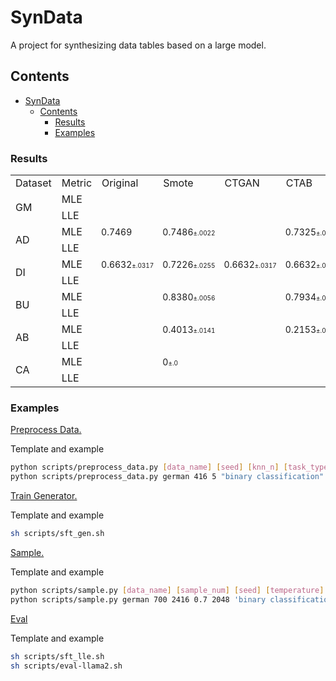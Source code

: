 # SynData

A project for synthesizing data tables based on a large model.

## Contents

- [SynData](#syndata)
  - [Contents](#contents)
    - [Results](#results)
    - [Examples](#examples)


### Results



<table>

<style>
  .number-cell {
    font-size: 14px;
  }
</style>

<style>
  .small-text {
    font-size: 10px;
  }
</style>

  <tr>
  <td>Dataset</td>
  <td>Metric</td>
  <td>Original</td>
  <td>Smote</td>
  <td>CTGAN</td>
  <td>CTAB</td>
  <td>TabDDPM</td>
  <td>TABSYN</td>
  <td>RTF</td>
  <td>OM</td>




  </tr>

  <tr>
    <td rowspan="2">GM</td>
    <td>MLE</td>
    <td class=number-cell></td>
    <td class=number-cell></td>
    <td class=number-cell></td>
    <td class=number-cell></td>
    <td class=number-cell></td>
    <td class=number-cell></td>
    <td class=number-cell></td>
    <td class=number-cell></td>
  </tr>
  <tr>
    <td>LLE</td>
        <td class=number-cell></td>
    <td class=number-cell></td>
    <td class=number-cell></td>
    <td class=number-cell></td>
    <td class=number-cell></td>
    <td class=number-cell></td>
    <td class=number-cell></td>
    <td class=number-cell></td>
  </tr>

  <tr>
    <td rowspan="2">AD</td>
    <td>MLE</td>
    <td class=number-cell>0.7469</td>
    <td class=number-cell>0.7486<span class="small-text">±.0022</span></td>
    <td class=number-cell></td>
    <td class=number-cell>0.7325<span class="small-text">±.0049</span></td>
    <td class=number-cell></td>
    <td class=number-cell></td>
    <td class=number-cell></td>
    <td class=number-cell></td>
    
  </tr>
  <tr>
    <td>LLE</td>
    <td class=number-cell></td>
    <td class=number-cell></td>
    <td class=number-cell></td>
    <td class=number-cell></td>
    <td class=number-cell></td>
    <td class=number-cell></td>
    <td class=number-cell></td>
    <td class=number-cell></td>
  </tr>

  <tr>
    <td rowspan="2">DI</td>
    <td>MLE</td>
    <td class=number-cell>0.6632<span class="small-text">±.0317</span></td>
    <td class=number-cell>0.7226<span class="small-text">±.0255</span></td>
    <td class=number-cell>0.6632<span class="small-text">±.0317</span></td>
    <td class=number-cell>0.6632<span class="small-text">±.0317</span></td>
    <td class=number-cell>0.6632<span class="small-text">±.0317</span></td>
    <td class=number-cell>0.6632<span class="small-text">±.0317</span></td>
    <td class=number-cell>0.6632<span class="small-text">±.0317</span></td>
    <td class=number-cell>0.6632<span class="small-text">±.0317</span></td>
    

  </tr>
  <tr>
    <td>LLE</td>
    <td class=number-cell></td>
    <td class=number-cell></td>
    <td class=number-cell></td>
    <td class=number-cell></td>
    <td class=number-cell></td>
    <td class=number-cell></td>
    <td class=number-cell></td>
    <td class=number-cell></td>

  <tr>
    <td rowspan="2">BU</td>
    <td>MLE</td>
    <td class=number-cell></td>
    <td class=number-cell>0.8380<span class="small-text">±.0056</span></td>
    <td class=number-cell></td>
    <td class=number-cell>0.7934<span class="small-text">±.0064</span></td>
    <td class=number-cell></td>
    <td class=number-cell></td>
    <td class=number-cell></td>
    <td class=number-cell></td>
    
  </tr>
  <tr>
    <td>LLE</td>
    <td class=number-cell></td>
    <td class=number-cell></td>
    <td class=number-cell></td>
    <td class=number-cell></td>
    <td class=number-cell></td>
    <td class=number-cell></td>
    <td class=number-cell></td>
    <td class=number-cell></td>
  </tr>

  <tr>
    <td rowspan="2">AB</td>
    <td>MLE</td>
    <td class=number-cell></td>
    <td class=number-cell>0.4013<span class="small-text">±.0141</span></td>
    <td class=number-cell></td>
    <td class=number-cell>0.2153<span class="small-text">±.0730</span></td>
    <td class=number-cell></td>
    <td class=number-cell></td>
    <td class=number-cell></td>
    <td class=number-cell></td>
    

  </tr>
  <tr>
    <td>LLE</td>
    <td class=number-cell></td>
    <td class=number-cell></td>
    <td class=number-cell></td>
    <td class=number-cell></td>
    <td class=number-cell></td>
    <td class=number-cell></td>
    <td class=number-cell></td>
    <td class=number-cell></td>

  <tr>
    <td rowspan="2">CA</td>
    <td>MLE</td>
    <td class=number-cell></td>
    <td class=number-cell>0<span class="small-text">±.0</span></td>
    <td class=number-cell></td>
    <td class=number-cell></td>
    <td class=number-cell></td>
    <td class=number-cell></td>
    <td class=number-cell></td>
    <td class=number-cell></td>
    
  </tr>
  <tr>
    <td>LLE</td>
    <td class=number-cell></td>
    <td class=number-cell></td>
    <td class=number-cell></td>
    <td class=number-cell></td>
    <td class=number-cell></td>
    <td class=number-cell></td>
    <td class=number-cell></td>
    <td class=number-cell></td>
</table>


### Examples

<ins>Preprocess Data.</ins>

Template and example

```bash
python scripts/preprocess_data.py [data_name] [seed] [knn_n] [task_type] [des] [re_format] [sample_num]
python scripts/preprocess_data.py german 416 5 "binary classification" "user credit scores" dict 700
```

<ins>Train Generator.</ins>

Template and example

```bash
sh scripts/sft_gen.sh
```

<ins>Sample.</ins>

Template and example

```bash
python scripts/sample.py [data_name] [sample_num] [seed] [temperature] [max_length] [task_type] [device]
python scripts/sample.py german 700 2416 0.7 2048 'binary classification' 'cuda:0'
```

<ins>Eval</ins>

Template and example

```bash
sh scripts/sft_lle.sh
sh scripts/eval-llama2.sh
```
